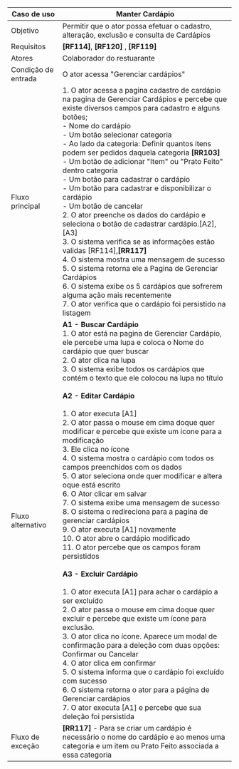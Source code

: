 | Caso de uso         | Manter Cardápio                                                                                                                                                                                                                                                                                                                                                                                                                                                                                                                                                                                                                                                                                                                                                                                                                                                                                                                                                                                                                                                                                                                                                                                                                                                                                                                                                                                                                                                               |
| ------------------- | ----------------------------------------------------------------------------------------------------------------------------------------------------------------------------------------------------------------------------------------------------------------------------------------------------------------------------------------------------------------------------------------------------------------------------------------------------------------------------------------------------------------------------------------------------------------------------------------------------------------------------------------------------------------------------------------------------------------------------------------------------------------------------------------------------------------------------------------------------------------------------------------------------------------------------------------------------------------------------------------------------------------------------------------------------------------------------------------------------------------------------------------------------------------------------------------------------------------------------------------------------------------------------------------------------------------------------------------------------------------------------------------------------------------------------------------------------------------------------- |
| Objetivo            | Permitir que o ator possa efetuar o cadastro, alteração, exclusão e consulta de Cardápios                                                                                                                                                                                                                                                                                                                                                                                                                                                                                                                                                                                                                                                                                                                                                                                                                                                                                                                                                                                                                                                                                                                                                                                                                                                                                                                                                                                     |
| Requisitos          | **[RF114]**, **[RF120]** , **[RF119]**                                                                                                                                                                                                                                                                                                                                                                                                                                                                                                                                                                                                                                                                                                                                                                                                                                                                                                                                                                                                                                                                                                                                                                                                                                                                                                                                                                                                                                        |
| Atores              | Colaborador do restuarante                                                                                                                                                                                                                                                                                                                                                                                                                                                                                                                                                                                                                                                                                                                                                                                                                                                                                                                                                                                                                                                                                                                                                                                                                                                                                                                                                                                                                                                    |
| Condição de entrada | O ator acessa "Gerenciar cardápios"                                                                                                                                                                                                                                                                                                                                                                                                                                                                                                                                                                                                                                                                                                                                                                                                                                                                                                                                                                                                                                                                                                                                                                                                                                                                                                                                                                                                                                           |
| Fluxo principal     | 1. O ator acessa a pagina cadastro de cardápio na pagina de Gerenciar Cardápios e percebe que existe diversos campos para cadastro e alguns botões;<br>     - Nome do cardápio<br>	 - Um botão selecionar categoria <br>	 - Ao lado da categoria: Definir quantos itens podem ser pedidos daquela categoria **[RR103]**<br>	 - Um botão de adicionar "Item" ou "Prato Feito" dentro categoria <br>	 - Um botão para cadastrar o cardápio<br>	 - Um botão para cadastrar e disponibilizar o cardápio<br>	 - Um botão de cancelar<br>2. O ator preenche os dados do cardápio e seleciona o botão de cadastrar cardápio.[A2],[A3]<br>3. O sistema verifica se as informações estão validas [RF114],**[RR117]**<br>4. O sistema mostra uma mensagem de sucesso<br>5. O sistema retorna ele a Pagina de Gerenciar Cardápios<br>6. O sistema exibe os 5 cardápios que sofrerem alguma ação mais recentemente<br>7. O ator verifica que o cardápio foi persistido na listagem                                                                                                                                                                                                                                                                                                                                                                                                                                                                                                        |
| Fluxo alternativo   | **A1 - Buscar Cardápio**<br>1. O ator está na pagina de Gerenciar Cardápio, ele percebe uma lupa e coloca o Nome do cardápio que quer buscar<br>2. O ator clica na lupa<br>3. O sistema exibe todos os cardápios que contém o texto que ele colocou na lupa no título<br><br>**A2 - Editar Cardápio**<br><br>1. O ator executa [A1]<br>2. O ator passa o mouse em cima doque quer modificar e percebe que existe um ícone para a modificação<br>3. Ele clica no ícone<br>4. O sistema mostra o cardápio com todos os campos preenchidos com os dados<br>5. O ator seleciona onde quer modificar e altera oque está escrito<br>6. O Ator clicar em salvar<br>7. O sistema exibe uma mensagem de sucesso<br>8. O sistema o redireciona para a pagina de gerenciar cardápios<br>9. O ator executa [A1] novamente<br>10. O ator abre o cardápio modificado<br>11. O ator percebe que os campos foram persistidos<br><br>**A3 - Excluir Cardápio**<br><br>1. O ator executa [A1] para achar o cardápio a ser excluído<br>2. O ator passa o mouse em cima doque quer excluir e percebe que existe um ícone para exclusão.<br>3. O ator clica no ícone. Aparece um modal de confirmação para a deleção com duas opções: Confirmar ou Cancelar<br>4. O ator clica em confirmar<br>5. O sistema informa que o cardápio foi excluído com sucesso<br>6. O sistema retorna o ator para a página de Gerenciar cardápios<br>7. O ator executa [A1] e percebe que sua deleção foi persistida |
| Fluxo de exceção    | **[RR117]** - Para se criar um cardápio é necessário o nome do cardápio e ao menos uma categoria e um item ou Prato Feito associada a essa categoria                                                                                                                                                                                                                                                                                                                                                                                                                                                                                                                                                                                                                                                                                                                                                                                                                                                                                                                                                                                                                                                                                                                                                                                                                                                                                                                          |